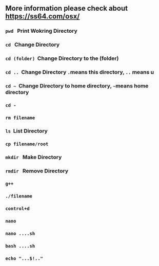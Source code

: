 ## More information please check about https://ss64.com/osx/
### `pwd` &nbsp;&nbsp;Print Wokring Directory
### `cd`    &nbsp;&nbsp;Change Directory
### `cd (folder)`&nbsp;&nbsp;Change Directory to the (folder)
### `cd ..`&nbsp;&nbsp;Change Directory `.`means this directory, `..` means u
### `cd ~`&nbsp;&nbsp;Change Directory to home directory, `~`means home directory
### `cd -`
### `rm filename`
### `ls`&nbsp;&nbsp;List Directory
### `cp filename/root`
### `mkdir`&nbsp;&nbsp; Make Directory
### `rmdir`&nbsp;&nbsp; Remove Directory
### `g++`
### `./filename`
### `control+d`
### `nano`
### `nano ....sh`
### `bash ....sh`
### `echo "...$!.."`

